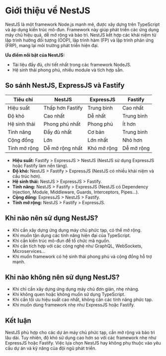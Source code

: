 # Giới thiệu về NestJS

NestJS là một framework Node.js mạnh mẽ, được xây dựng trên TypeScript và áp dụng kiến trúc mô-đun. Framework này giúp phát triển các ứng dụng máy chủ hiệu quả, dễ mở rộng và bảo trì. NestJS kết hợp các khái niệm từ lập trình hướng đối tượng (OOP), lập trình hàm (FP) và lập trình phản ứng (FRP), mang lại môi trường phát triển hiện đại.

**Ưu điểm nổi bật của NestJS:**

- Tài liệu đầy đủ, chi tiết nhất trong các framework NodeJS.
- Hệ sinh thái phong phú, nhiều module và tích hợp sẵn.

## So sánh NestJS, ExpressJS và Fastify

| Tiêu chí         | NestJS                | ExpressJS           | Fastify             |
|------------------|----------------------|---------------------|---------------------|
| Hiệu suất        | Thấp hơn Fastify      | Trung bình          | Cao nhất            |
| Độ khó           | Cao nhất              | Dễ nhất             | Trung bình          |
| Hệ sinh thái     | Phong phú nhất        | Phong phú           | Ít hơn              |
| Tính năng        | Đầy đủ nhất           | Cơ bản              | Trung bình          |
| Cộng đồng        | Lớn                   | Lớn nhất            | Nhỏ hơn             |
| Tính mở rộng     | Dễ mở rộng nhất       | Khó mở rộng         | Dễ mở rộng          |

- **Hiệu suất:** Fastify > ExpressJS > NestJS (NestJS sử dụng ExpressJS hoặc Fastify làm nền tảng).
- **Độ khó:** NestJS > Fastify > ExpressJS (NestJS có nhiều khái niệm và cấu trúc hơn).
- **Hệ sinh thái:** NestJS > ExpressJS > Fastify.
- **Tính năng:** NestJS > Fastify > ExpressJS (NestJS có Dependency Injection, Module, Middleware, Guards, Interceptors, Pipes...).
- **Cộng đồng:** ExpressJS > NestJS > Fastify.
- **Tính mở rộng:** NestJS > Fastify > ExpressJS.

## Khi nào nên sử dụng NestJS?

- Khi cần xây dựng ứng dụng máy chủ phức tạp, có thể mở rộng.
- Khi muốn tận dụng các tính năng hiện đại của TypeScript.
- Khi cần kiến trúc mô-đun để tổ chức mã nguồn.
- Khi cần tích hợp với các công nghệ như GraphQL, WebSockets, Microservices...
- Khi muốn framework có hệ sinh thái phong phú và cộng đồng hỗ trợ mạnh.

## Khi nào không nên sử dụng NestJS?

- Khi chỉ cần xây dựng ứng dụng máy chủ đơn giản, nhẹ nhàng.
- Khi không quen hoặc không muốn sử dụng TypeScript.
- Khi cần tối ưu hiệu suất cao nhất, không cần các tính năng phức tạp.
- Khi muốn dùng framework nhẹ như ExpressJS hoặc Fastify.

## Kết luận

NestJS phù hợp cho các dự án máy chủ phức tạp, cần mở rộng và bảo trì lâu dài. Tuy nhiên, độ khó sử dụng cao hơn so với các framework nhẹ như ExpressJS hoặc Fastify. Việc lựa chọn NestJS hay không phụ thuộc vào yêu cầu dự án và kỹ năng của đội ngũ phát triển.
